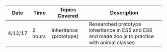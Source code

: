 Date | Time | Topics Covered | Description 
--- | --- | --- | --- 
4/12/17 | 2 hours | inheritance (prototype) | Researched prototype inheritance in ES5 and ES6 and made zoo.js to practice with animal classes

